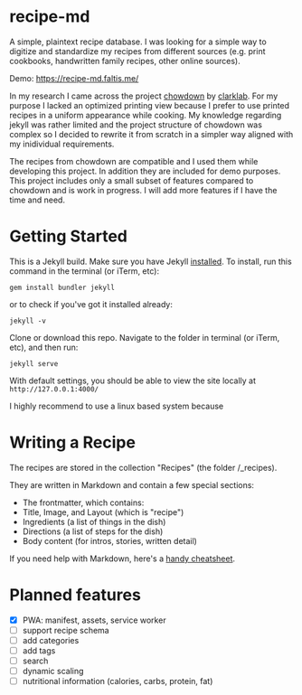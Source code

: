 # recipe-md

A simple, plaintext recipe database. I was looking for a simple way to digitize and standardize my recipes from different sources (e.g. print cookbooks, handwritten family recipes, other online sources). 

Demo: https://recipe-md.faltis.me/

In my research I came across the project [chowdown](https://github.com/clarklab/chowdown) by [clarklab](https://github.com/clarklab). For my purpose I lacked an optimized printing view because I prefer to use printed recipes in a uniform appearance while cooking. My knowledge regarding jekyll was rather limited and the project structure of chowdown was complex so I decided to rewrite it from scratch in a simpler way aligned with my inidividual requirements. 

The recipes from chowdown are compatible and I used them while developing this project. In addition they are included for demo purposes. This project includes only a small subset of features compared to chowdown and is work in progress. I will add more features if I have the time and need.


# Getting Started

This is a Jekyll build. Make sure you have Jekyll [installed](https://jekyllrb.com/). To install, run this command in the terminal (or iTerm, etc):

```gem install bundler jekyll```

or to check if you've got it installed already:

```jekyll -v```

Clone or download this repo. Navigate to the folder in terminal (or iTerm, etc), and then run:

```jekyll serve```

With default settings, you should be able to view the site locally at `http://127.0.0.1:4000/`

I highly recommend to use a linux based system because 


# Writing a Recipe

The recipes are stored in the collection "Recipes" (the folder /_recipes).

They are written in Markdown and contain a few special sections:

- The frontmatter, which contains:
 - Title, Image, and Layout (which is "recipe")
 - Ingredients (a list of things in the dish)
 - Directions (a list of steps for the dish)
- Body content (for intros, stories, written detail)

If you need help with Markdown, here's a [handy cheatsheet](https://github.com/adam-p/markdown-here/wiki/Markdown-Cheatsheet).


# Planned features

- [x] PWA: manifest, assets, service worker
- [ ] support recipe schema
- [ ] add categories
- [ ] add tags
- [ ] search
- [ ] dynamic scaling
- [ ] nutritional information (calories, carbs, protein, fat)